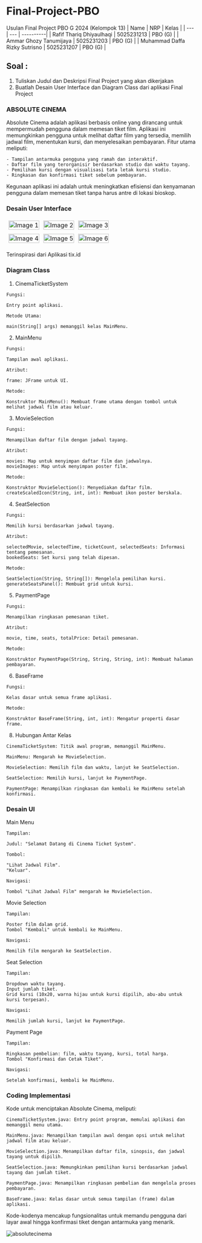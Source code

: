 # Final-Project-PBO

Usulan Final Project PBO G 2024 (Kelompok 13)
| Name | NRP | Kelas |
| --- | --- | ----------|
| Rafif Thariq Dhiyaulhaqi | 5025231213 | PBO (G) |
| Ammar Ghozy Tanumijaya | 5025231203 | PBO (G) |
| Muhammad Daffa Rizky Sutrisno | 5025231207 | PBO (G) |

## Soal :
1. Tuliskan Judul dan Deskripsi Final Project yang akan dikerjakan
2. Buatlah Desain User Interface dan Diagram Class dari aplikasi Final Project

### ABSOLUTE CINEMA

Absolute Cinema adalah aplikasi berbasis online yang dirancang untuk mempermudah pengguna dalam memesan tiket film. Aplikasi ini memungkinkan pengguna untuk melihat daftar film yang tersedia, memilih jadwal film, menentukan kursi, dan menyelesaikan pembayaran. Fitur utama meliputi:

```
- Tampilan antarmuka pengguna yang ramah dan interaktif.
- Daftar film yang terorganisir berdasarkan studio dan waktu tayang.
- Pemilihan kursi dengan visualisasi tata letak kursi studio.
- Ringkasan dan konfirmasi tiket sebelum pembayaran.
```

Kegunaan aplikasi ini adalah untuk meningkatkan efisiensi dan kenyamanan pengguna dalam memesan tiket tanpa harus antre di lokasi bioskop.

### Desain User Interface

<table style="border-collapse: collapse; width: 100%; max-width: 800px; table-layout: fixed;">
    <tr>
        <td style="border: 1px solid transparent; padding: 5px; text-align: center;">
            <img src="https://github.com/user-attachments/assets/5bc2560d-3259-4cad-a524-ac475f81ff54" alt="Image 1" style="width: 100%; height: auto;">
        </td>
        <td style="border: 1px solid transparent; padding: 5px; text-align: center;">
            <img src="https://github.com/user-attachments/assets/73c4c80a-725a-4b09-a9ec-ce0b84b3fa25" alt="Image 2" style="width: 100%; height: auto;">
        </td>
        <td style="border: 1px solid transparent; padding: 5px; text-align: center;">
            <img src="https://github.com/user-attachments/assets/73ba445b-1e1d-4e24-b355-a26da6cdd5b1" alt="Image 3" style="width: 100%; height: auto;">
        </td>
    </tr>
    <tr>
        <td style="border: 1px solid transparent; padding: 5px; text-align: center;">
            <img src="https://github.com/user-attachments/assets/9e91ab0b-8ca8-49b9-9a8f-eb55782dead4" alt="Image 4" style="width: 100%; height: auto;">
        </td>
        <td style="border: 1px solid transparent; padding: 5px; text-align: center;">
            <img src="https://github.com/user-attachments/assets/ab5d4dee-ef86-4b2d-86f7-d61de2939fc2" alt="Image 5" style="width: 100%; height: auto;">
        </td>
        <td style="border: 1px solid transparent; padding: 5px; text-align: center;">
            <img src="https://github.com/user-attachments/assets/7fbba838-f013-49ba-b132-db211eb3459c" alt="Image 6" style="width: 100%; height: auto;">
        </td>
    </tr>
</table>

Terinspirasi dari Aplikasi tix.id

### Diagram Class

1. CinemaTicketSystem

```
Fungsi:

Entry point aplikasi.

Metode Utama:

main(String[] args) memanggil kelas MainMenu.
```

2. MainMenu

```
Fungsi:

Tampilan awal aplikasi.

Atribut:

frame: JFrame untuk UI.

Metode:

Konstruktor MainMenu(): Membuat frame utama dengan tombol untuk melihat jadwal film atau keluar.
```

3. MovieSelection

```
Fungsi:

Menampilkan daftar film dengan jadwal tayang.

Atribut:

movies: Map untuk menyimpan daftar film dan jadwalnya.
movieImages: Map untuk menyimpan poster film.

Metode:

Konstruktor MovieSelection(): Menyediakan daftar film.
createScaledIcon(String, int, int): Membuat ikon poster berskala.
```

4. SeatSelection

```
Fungsi:

Memilih kursi berdasarkan jadwal tayang.

Atribut:

selectedMovie, selectedTime, ticketCount, selectedSeats: Informasi tentang pemesanan.
bookedSeats: Set kursi yang telah dipesan.

Metode:

SeatSelection(String, String[]): Mengelola pemilihan kursi.
generateSeatsPanel(): Membuat grid untuk kursi.
```

5. PaymentPage

```
Fungsi:

Menampilkan ringkasan pemesanan tiket.

Atribut:

movie, time, seats, totalPrice: Detail pemesanan.

Metode:

Konstruktor PaymentPage(String, String, String, int): Membuat halaman pembayaran.
```

6. BaseFrame

```
Fungsi:

Kelas dasar untuk semua frame aplikasi.

Metode:

Konstruktor BaseFrame(String, int, int): Mengatur properti dasar frame.
```

8. Hubungan Antar Kelas

```
CinemaTicketSystem: Titik awal program, memanggil MainMenu.

MainMenu: Mengarah ke MovieSelection.

MovieSelection: Memilih film dan waktu, lanjut ke SeatSelection.

SeatSelection: Memilih kursi, lanjut ke PaymentPage.

PaymentPage: Menampilkan ringkasan dan kembali ke MainMenu setelah konfirmasi.
```

### Desain UI

Main Menu
```
Tampilan:

Judul: "Selamat Datang di Cinema Ticket System".

Tombol:

"Lihat Jadwal Film".
"Keluar".

Navigasi:

Tombol "Lihat Jadwal Film" mengarah ke MovieSelection.
```

Movie Selection
```
Tampilan:

Poster film dalam grid.
Tombol "Kembali" untuk kembali ke MainMenu.

Navigasi:

Memilih film mengarah ke SeatSelection.
```

Seat Selection
```
Tampilan:

Dropdown waktu tayang.
Input jumlah tiket.
Grid kursi (10x20, warna hijau untuk kursi dipilih, abu-abu untuk kursi terpesan).

Navigasi:

Memilih jumlah kursi, lanjut ke PaymentPage.
```

Payment Page
```
Tampilan:

Ringkasan pembelian: film, waktu tayang, kursi, total harga.
Tombol "Konfirmasi dan Cetak Tiket".

Navigasi:

Setelah konfirmasi, kembali ke MainMenu.
```

### Coding Implementasi
Kode untuk menciptakan Absolute Cinema, meliputi:

```
CinemaTicketSystem.java: Entry point program, memulai aplikasi dan memanggil menu utama.

MainMenu.java: Menampilkan tampilan awal dengan opsi untuk melihat jadwal film atau keluar.

MovieSelection.java: Menampilkan daftar film, sinopsis, dan jadwal tayang untuk dipilih.

SeatSelection.java: Memungkinkan pemilihan kursi berdasarkan jadwal tayang dan jumlah tiket.

PaymentPage.java: Menampilkan ringkasan pembelian dan mengelola proses pembayaran.

BaseFrame.java: Kelas dasar untuk semua tampilan (frame) dalam aplikasi.
```

Kode-kodenya mencakup fungsionalitas untuk memandu pengguna dari layar awal hingga konfirmasi tiket dengan antarmuka yang menarik.

![absolutecinema](https://github.com/user-attachments/assets/207dd647-3921-4522-b8f1-edb5e2eeb913)
